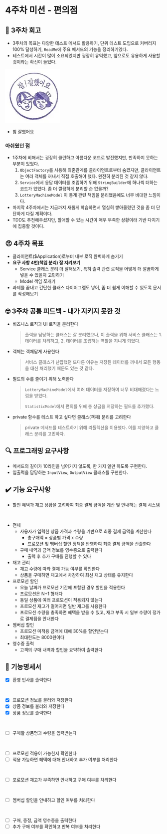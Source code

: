 # 4주차 미션 - 편의점

## 🤔 3주차 회고

- 3주차의 목표는 다양한 테스트 메서드 활용하기, 단위 테스트 도입으로 커버리지 100% 달성하기, `ReadMe`에 주요 메서드의 기능을 정리하기였다.
- 테스트에서 시간이 많이 소요되었지만 굉장히 유익했고, 앞으로도 유용하게 사용할 것이라는 확신이 들었다.

![참 잘했어요](greatJob.png)

- 참 잘했어요

### 아쉬웠던 점

- 1주차에 비해서는 굉장히 클린하고 아름다운 코드로 발전했지만, 만족하지 못하는 부분이 있었다.
    1. `ObjectFactory`를 사용해 의존관계를 클라이언트로부터 숨겼지만, 클라이언트는 여러 객체를 꺼내서 직접 호출해야 했다. 완전히 분리된 것 같지 않다.
    2. `Service`에서 응답 데이터를 조립하기 위해 `StringBuilder`에 하나씩 더하는 코드가 있었다. 좀 더 깔끔하게 분리할 순 없을까?
    3. `LotteryMachineModel` 이 통계 관련 책임을 분리했음에도 너무 비대한 느낌이다.
- 마지막 4주차에서는 지금까지 새롭게 학습하면서 열심히 쌓아올렸던 것을 좀 더 단단하게 다질 계획이다.
- TDD도 추천해주셨지만, 할애할 수 있는 시간이 매우 부족한 상황이라 기반 다지기에 집중할 것이다.

## 😠 4주차 목표

- 클라이언트($Application)로부터 내부 로직 완벽하게 숨기기
- **요구 사항 4번(책임 분리) 잘 지켜보기**
    - Service 클래스 분리 더 잘해보기, 특히 출력 관련 로직을 어떻게 더 깔끔하게 넣을 수 있을지 고민하기
    - Model 책임 쪼개기
- 과제를 끝내고 간단한 클래스 다이어그램도 넣어, 좀 더 쉽게 이해할 수 있도록 문서를 작성해보기

## 🤓 3주차 공통 피드백 - 내가 지키지 못한 것

- 비즈니스 로직과 UI 로직을 분리한다
  > 출력을 담당하는 클래스는 잘 분리했으나, 이 출력을 위해 서비스 클래스는 1. 데이터를 처리하고, 2. 데이터를 조립하는 역할을 지니게 되었다.
- 객체는 객체답게 사용한다
  > 서비스 클래스가 난잡했던 또다른 이유는 저장된 데이터를 꺼내서 모든 행동을 대신 처리했기 때문도 있는 것 같다.
- 필드의 수를 줄이기 위해 노력한다
  > `LotteryMachineModel`에서 여러 데이터를 저장하여 너무 비대해졌다는 느낌을 받았다.
  >
  > `StatisticModel`에서 편의를 위해 총 상금을 저장하는 필드를 추가했다.
- private 함수를 테스트 하고 싶다면 클래스(객체) 분리를 고려한다
  > private 메서드를 테스트하기 위해 리플렉션을 이용했다. 이를 지양하고 클래스 분리를 고민하자.

## 🔍 프로그래밍 요구사항

- 메서드의 길이가 10라인을 넘어가지 않도록, 한 가지 일만 하도록 구현한다.
- 입출력을 담당하는 `InputView`, `OutputView` 클래스를 구현한다.

## ✔️ 기능 요구사항

- 할인 혜택과 재고 상황을 고려하여 최종 결제 금액을 계산 및 안내하는 결제 시스템

<br>

- 전체
    - 사용자가 입력한 상품 가격과 수량을 기반으로 최종 결제 금액을 계산한다
        - 총구매액 = 상품별 가격 x 수량
        - 프로모션 및 멤버십 할인 정책을 반영하여 최종 결제 금액을 산출한다
    - 구매 내역과 금액 정보를 영수증으로 출력한다
        - 출력 후 추가 구매를 진행할 수 있다
- 재고 관리
    - 재고 수량에 따라 결제 가능 여부를 확인한다
    - 상품을 구매하면 재고에서 차감하여 최신 재고 상태를 유지한다
- 프로모션 할인
    - 오늘 날짜가 프로모션 기간에 포함된 경우 할인을 적용한다
    - 프로모션은 N+1 형태다
    - 동일 상품에 여러 프로모션이 적용되지 않는다
    - 프로모션 재고가 떨어지면 일반 재고를 사용한다
    - 프로모션 수량을 충족하면 혜택을 받을 수 있고, 재고 부족 시 일부 수량이 정가로 결제됨을 안내한다
- 멤버십 할인
    - 프로모션 미적용 금액에 대해 30%를 할인받는다
    - 최대한도는 8000원이다
- 영수증 출력
    - 고객의 구매 내역과 할인을 요약하여 출력한다

## 📜 기능명세서

- [x] 환영 인사를 출력한다

<br>

- [x] 프로모션 정보를 불러와 저장한다
- [x] 상품 정보를 불러와 저장한다
- [x] 상품 정보를 출력한다

<br>

- [ ] 구매할 상품명과 수량을 입력받는다

<br>

- [ ] 프로모션 적용이 가능한지 확인한다
- [ ] 적용 가능하면 혜택에 대해 안내하고 추가 여부를 처리한다

<br>

- [ ] 포로모션 재고가 부족하면 안내하고 구매 여부를 처리한다

<br>

- [ ] 멤버십 할인을 안내하고 할인 여부를 처리한다

<br>

- [ ] 구매, 증정, 금액 영수증을 출력한다
- [ ] 추가 구매 여부를 확인하고 반복 여부를 처리한다
